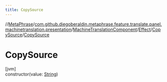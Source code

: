 ```yaml
---
title: CopySource
---
```

//[MetaPhrase](../../../../../index.html)/[com.github.diegoberaldin.metaphrase.feature.translate.panel.machinetranslation.presentation](../../../index.html)/[MachineTranslationComponent](../../index.html)/[Effect](../index.html)/[CopySource](index.html)/[CopySource](-copy-source.html)



# CopySource



[jvm]\
constructor(value: [String](https://kotlinlang.org/api/latest/jvm/stdlib/kotlin/-string/index.html))




